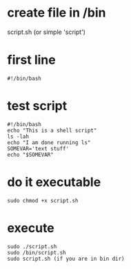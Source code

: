 # create file in /bin
script.sh (or simple 'script') 

# first line
````
#!/bin/bash
````

# test script
````
#!/bin/bash  
echo "This is a shell script"  
ls -lah  
echo "I am done running ls"  
SOMEVAR='text stuff'  
echo "$SOMEVAR"  
````

# do it executable
````
sudo chmod +x script.sh
````

# execute
````
sudo ./script.sh
sudo /bin/script.sh
sudo script.sh (if you are in bin dir)
````